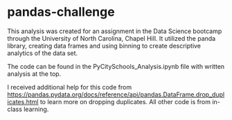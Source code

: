 # pandas-challenge

This analysis was created for an assignment in the Data Science bootcamp through the University of North Carolina, Chapel Hill. It utilized the panda library, creating data frames and using binning to create descriptive analytics of the data set. 

The code can be found in the PyCitySchools_Analysis.ipynb file with written analysis at the top. 

I received additional help for this code from https://pandas.pydata.org/docs/reference/api/pandas.DataFrame.drop_duplicates.html to learn more on dropping duplicates. All other code is from in-class learning.
